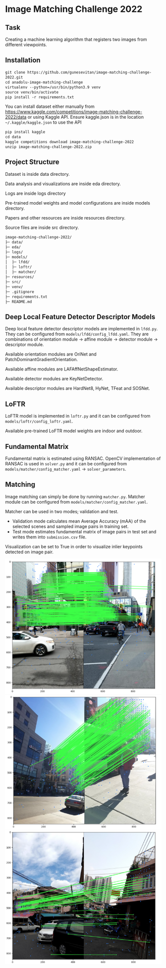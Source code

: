 # Image Matching Challenge 2022

## Task

Creating a machine learning algorithm that registers two images from different viewpoints.

## Installation

```
git clone https://github.com/gunesevitan/image-matching-challenge-2022.git
cd anadolu-image-matching-challenge
virtualenv --python=/usr/bin/python3.9 venv
source venv/bin/activate
pip install -r requirements.txt
```

You can install dataset either manually from https://www.kaggle.com/competitions/image-matching-challenge-2022/data or using Kaggle API.
Ensure kaggle.json is in the location `~/.kaggle/kaggle.json` to use the API

```
pip install kaggle
cd data
kaggle competitions download image-matching-challenge-2022
unzip image-matching-challenge-2022.zip
```

## Project Structure

Dataset is inside data directory.

Data analysis and visualizations are inside eda directory.

Logs are inside logs directory

Pre-trained model weights and model configurations are inside models directory.

Papers and other resources are inside resources directory.

Source files are inside src directory.

```
image-matching-challenge-2022/
├─ data/
├─ eda/
├─ logs/
├─ models/
│  ├─ lfdd/
│  ├─ loftr/
│  ├─ matcher/
├─ resources/
├─ src/
├─ venv/
├─ .gitignore
├─ requirements.txt
├─ README.md
```

## Deep Local Feature Detector Descriptor Models

Deep local feature detector descriptor models are implemented in `lfdd.py`. They can be configured from `models/lfdd/config_lfdd.yaml`. They are combinations of orientation module -> affine module -> detector module -> descriptor module.

Available orientation modules are OriNet and PatchDominantGradientOrientation.

Available affine modules are LAFAffNetShapeEstimator.

Available detector modules are KeyNetDetector.

Available descriptor modules are HardNet8, HyNet, TFeat and SOSNet.

## LoFTR

LoFTR model is implemented in `loftr.py` and it can be configured from `models/loftr/config_loftr.yaml`.

Available pre-trained LoFTR model weights are indoor and outdoor.

## Fundamental Matrix

Fundamental matrix is estimated using RANSAC. OpenCV implementation of RANSAC is used in `solver.py` and it can be configured from `models/matcher/config_matcher.yaml` -> `solver_parameters`.

## Matching

Image matching can simply be done by running `matcher.py`.
Matcher module can be configured from `models/matcher/config_matcher.yaml`.

Matcher can be used in two modes; validation and test.

* Validation mode calculates mean Average Accuracy (mAA) of the selected scenes and sampled image pairs in training set.
* Test mode estimates fundamental matrix of image pairs in test set and writes them into `submission.csv` file.

Visualization can be set to True in order to visualize inlier keypoints detected on image pair.

![image test_image_pair_1](eda/test_image_pair_1.png)
![image test_image_pair_2](eda/test_image_pair_2.png)
![image test_image_pair_3](eda/test_image_pair_3.png)
